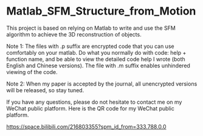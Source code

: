 # Matlab_SFM_Structure_from_Motion
This project is based on relying on Matlab to write and use the SFM algorithm to achieve the 3D reconstruction of objects.

Note 1: The files with .p suffix are encrypted code that you can use comfortably on your matlab. Do what you normally do with code: help + function name, and be able to view the detailed code help I wrote (both English and Chinese versions). The file with .m suffix enables unhindered viewing of the code.

Note 2: When my paper is accepted by the journal, all unencrypted versions will be released, so stay tuned.






If you have any questions, please do not hesitate to contact me on my WeChat public platform. Here is the QR code for my WeChat public platform.

https://space.bilibili.com/216803355?spm_id_from=333.788.0.0
